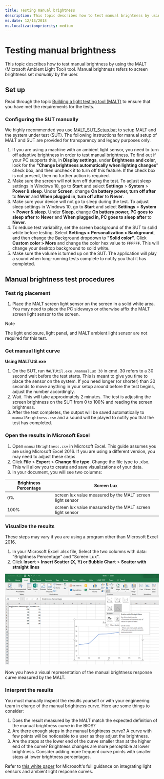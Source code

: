 ```yaml
---
title: Testing manual brightness
description: This topic describes how to test manual brightness by using the MALT (Microsoft Ambient Light Tool) tool.
ms.date: 12/13/2018
ms.localizationpriority: medium
---
```


# Testing manual brightness

This topic describes how to test manual brightness by using the MALT (Microsoft Ambient Light Tool) tool. Manual brightness refers to screen brightness set *manually* by the user.

## Set up

Read through the topic [Building a light testing tool (MALT)](testing-MALT-building-a-light-testing-tool.md) to ensure that you have met the requirements for the tests.

### Configuring the SUT manually

We highly recommended you use [MALT_SUT_Setup.bat](https://github.com/Microsoft/busiotools/tree/master/sensors/Tools/MALT/Code/Scripts) to setup MALT and the system under test (SUT). The following instructions for manual setup of MALT and SUT are provided for transparency and legacy purposes only.

1. If you are using a machine with an ambient light sensor, you need to turn off adaptive brightness in order to test manual brightness. To find out if your PC supports this, in **Display settings**, under **Brightness and color**, look for the **"Change brightness automatically when lighting changes"** check box, and then uncheck it to turn off this feature. If the check box is not present, then no further action is required.
2. Make sure the screen will not turn off during the test. To adjust sleep settings in Windows 10, go to **Start** and select **Settings**  > **System** > **Power & sleep**. Under **Screen**, change **On battery power, turn off after** to **Never** and **When plugged in, turn off after** to **Never**.
3. Make sure your device will not go to sleep during the test. To adjust sleep settings in Windows 10, go to **Start** and select **Settings**  > **System** > **Power & sleep**. Under **Sleep**, change **On battery power, PC goes to sleep after** to **Never** and **When plugged in, PC goes to sleep after** to **Never**.
4. To reduce test variability, set the screen background of the SUT to solid white before testing. Select **Settings > Personalization > Background**, and then change the Background dropdown to **"Solid color"**. Click **Custom color > More** and change the color hex value to `FFFFFF`. This will change your desktop background to solid white.
5. Make sure the volume is turned up on the SUT. The application will play a sound when long-running tests complete to notify you that it has completed.

## Manual brightness test procedures

### Test rig placement

1. Place the MALT screen light sensor on the screen in a solid white area. You may need to place the PC sideways or otherwise affix the MALT screen light sensor to the screen.

> [!NOTE] 
> The light enclosure, light panel, and MALT ambient light sensor are not required for this test.

### Get manual light curve

**Using MALTUtil.exe**

1. On the SUT, run `MALTUtil.exe /manualLux 30` in cmd. 30 refers to a 30 second wait before the test starts. This is meant to give you time to place the sensor on the system. If you need longer (or shorter) than 30 seconds to move anything in your setup around before the test begins, adjust the number accordingly.
2. Wait. This will take approximately 2 minutes. The test is adjusting the screen brightness on the SUT from 0 to 100% and reading the screen brightness.
3. After the test completes, the output will be saved automatically to `manualBrightness.csv` and a sound will be played to notify you that the test has completed.

### Open the results in Microsoft Excel

1. Open `manualBrightness.csv` in Microsoft Excel. This guide assumes you are using Microsoft Excel 2016. If you are using a different version, you may need to adjust these steps. 
2. Click **File** > **Export** > **Change file type**. Change the file type to .xlsx. This will allow you to create and save visualizations of your data.
3. In your document, you will see two columns: 

| Brightness Percentage | Screen Lux       |
|----|-----|
| 0%  | screen lux value measured by the MALT screen light sensor |
| 100%  | screen lux value measured by the MALT screen light sensor |

### Visualize the results

These steps may vary if you are using a program other than Microsoft Excel 2016.

1. In your Microsoft Excel .xlsx file, Select the two columns with data: "Brightness Percentage" and "Screen Lux".
2. Click **Insert** > **Insert Scatter (X, Y) or Bubble Chart** > **Scatter with straight lines** 

![insert scatter plot.](images/insertScatter2.png)

Now you have a visual representation of the manual brightness response curve measured by the MALT.

### Interpret the results

You must manually inspect the results yourself or with your engineering team in charge of the manual brightness curve. Here are some things to consider: 

1. Does the result measured by the MALT match the expected definition of the manual brightness curve in the BIOS?
2. Are there enough steps in the manual brightness curve? A curve with few points will be noticeable to a user as they adjust the brightness.
3. Are the steps at the lower end of the curve smaller than at the higher end of the curve? Brightness changes are more perceptible at lower brightness. Consider adding more frequent curve points with smaller steps at lower brightness percentages.

Refer to [this white paper](/windows-hardware/design/whitepapers/integrating-ambient-light-sensors-with-computers-running-windows-10-creators-update) for Microsoft's full guidance on integrating light sensors and ambient light response curves.
